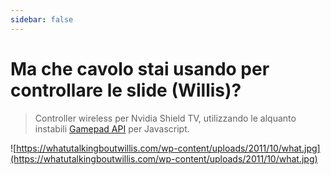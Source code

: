 ```yaml
---
sidebar: false
---
```


# Ma che cavolo stai usando per controllare le slide (Willis)?
> Controller wireless per Nvidia Shield TV, utilizzando le alquanto instabili [Gamepad API](https://developer.mozilla.org/en-US/docs/Web/API/Gamepad_API/Using_the_Gamepad_API) per Javascript.

![https://whatutalkingboutwillis.com/wp-content/uploads/2011/10/what.jpg](https://whatutalkingboutwillis.com/wp-content/uploads/2011/10/what.jpg)